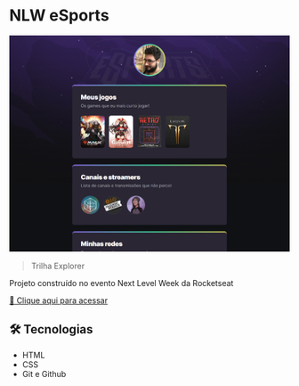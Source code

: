 # NLW eSports

![preview](./.github/preview.png)

> Trilha Explorer

Projeto construído no evento Next Level Week da Rocketseat

[🔗 Clique aqui para acessar](https://tcostad.github.io/nlw-esports-explorer/)

## 🛠️ Tecnologias

- HTML
- CSS
- Git e Github


